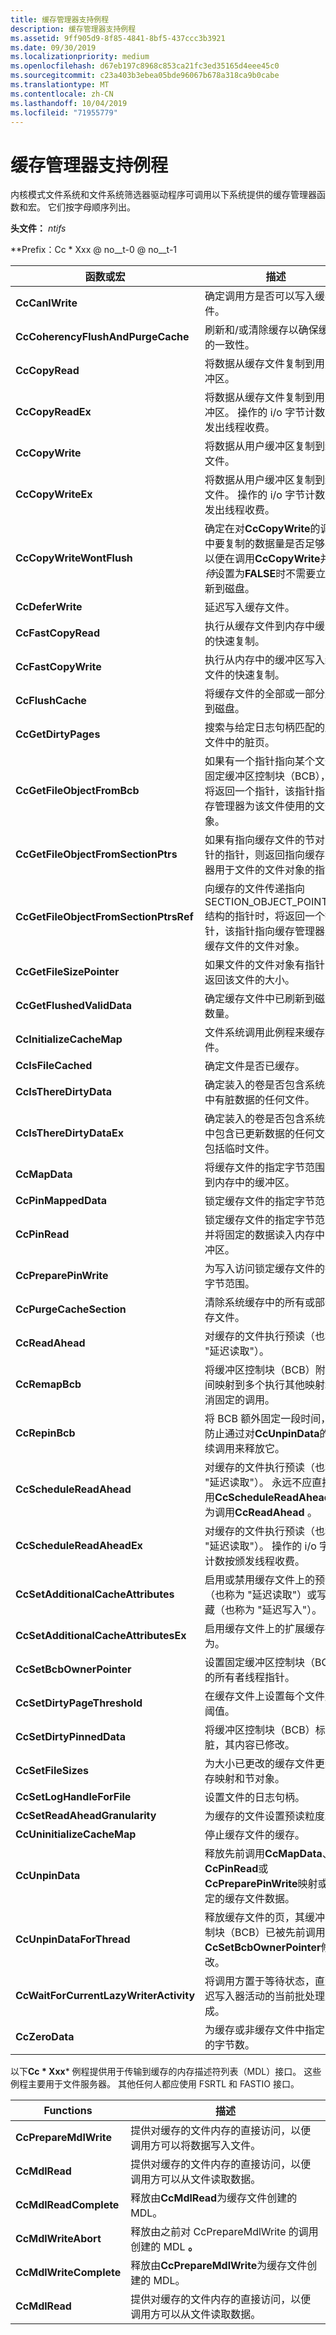 ```yaml
---
title: 缓存管理器支持例程
description: 缓存管理器支持例程
ms.assetid: 9ff905d9-8f85-4841-8bf5-437ccc3b3921
ms.date: 09/30/2019
ms.localizationpriority: medium
ms.openlocfilehash: d67eb197c8968c853ca21fc3ed35165d4eee45c0
ms.sourcegitcommit: c23a403b3ebea05bde96067b678a318ca9b0cabe
ms.translationtype: MT
ms.contentlocale: zh-CN
ms.lasthandoff: 10/04/2019
ms.locfileid: "71955779"
---
```

# <a name="cache-manager-support-routines"></a>缓存管理器支持例程

内核模式文件系统和文件系统筛选器驱动程序可调用以下系统提供的缓存管理器函数和宏。 它们按字母顺序列出。

**头文件：** *ntifs*

**Prefix：Cc * Xxx @ no__t-0 @ no__t-1

| 函数或宏 | 描述 |
| ----------------- | ----------- |
| **CcCanIWrite** | 确定调用方是否可以写入缓存文件。 |
| **CcCoherencyFlushAndPurgeCache** | 刷新和/或清除缓存以确保缓存的一致性。 |
| **CcCopyRead** | 将数据从缓存文件复制到用户缓冲区。 |
| **CcCopyReadEx** | 将数据从缓存文件复制到用户缓冲区。 操作的 i/o 字节计数将向发出线程收费。 |
| **CcCopyWrite** | 将数据从用户缓冲区复制到缓存文件。 |
| **CcCopyWriteEx** | 将数据从用户缓冲区复制到缓存文件。 操作的 i/o 字节计数将向发出线程收费。 |
| **CcCopyWriteWontFlush** | 确定在对**CcCopyWrite**的调用中要复制的数据量是否足够小，以便在调用**CcCopyWrite**并*等待*设置为**FALSE**时不需要立即刷新到磁盘。 |
| **CcDeferWrite** | 延迟写入缓存文件。 |
| **CcFastCopyRead** | 执行从缓存文件到内存中缓冲区的快速复制。 |
| **CcFastCopyWrite** | 执行从内存中的缓冲区写入缓存文件的快速复制。 |
| **CcFlushCache** | 将缓存文件的全部或一部分刷新到磁盘。
| **CcGetDirtyPages** | 搜索与给定日志句柄匹配的所有文件中的脏页。 |
| **CcGetFileObjectFromBcb** | 如果有一个指针指向某个文件的固定缓冲区控制块（BCB），则将返回一个指针，该指针指向缓存管理器为该文件使用的文件对象。 |
| **CcGetFileObjectFromSectionPtrs** | 如果有指向缓存文件的节对象指针的指针，则返回指向缓存管理器用于文件的文件对象的指针。 |
| **CcGetFileObjectFromSectionPtrsRef** | 向缓存的文件传递指向 SECTION_OBJECT_POINTERS 结构的指针时，将返回一个指针，该指针指向缓存管理器用于缓存文件的文件对象。 |
| **CcGetFileSizePointer** | 如果文件的文件对象有指针，则返回该文件的大小。 |
| **CcGetFlushedValidData** | 确定缓存文件中已刷新到磁盘的数量。 |
| **CcInitializeCacheMap** | 文件系统调用此例程来缓存文件。 |
| **CcIsFileCached** | 确定文件是否已缓存。 |
| **CcIsThereDirtyData** | 确定装入的卷是否包含系统缓存中有脏数据的任何文件。 |
| **CcIsThereDirtyDataEx** | 确定装入的卷是否包含系统缓存中包含已更新数据的任何文件，包括临时文件。 |
| **CcMapData** | 将缓存文件的指定字节范围映射到内存中的缓冲区。 |
| **CcPinMappedData** | 锁定缓存文件的指定字节范围。 |
| **CcPinRead** | 锁定缓存文件的指定字节范围，并将固定的数据读入内存中的缓冲区。 |
| **CcPreparePinWrite** | 为写入访问锁定缓存文件的指定字节范围。 |
| **CcPurgeCacheSection** | 清除系统缓存中的所有或部分缓存文件。 |
| **CcReadAhead** | 对缓存的文件执行预读（也称为 "延迟读取"）。 |
| **CcRemapBcb** | 将缓冲区控制块（BCB）附加时间映射到多个执行其他映射和取消固定的调用。 |
| **CcRepinBcb** | 将 BCB 额外固定一段时间，以防止通过对**CcUnpinData**的后续调用来释放它。 |
| **CcScheduleReadAhead** | 对缓存的文件执行预读（也称为 "延迟读取"）。 永远不应直接调用**CcScheduleReadAhead** ;改为调用**CcReadAhead** 。 |
| **CcScheduleReadAheadEx** | 对缓存的文件执行预读（也称为 "延迟读取"）。 操作的 i/o 字节计数按颁发线程收费。 |
| **CcSetAdditionalCacheAttributes** | 启用或禁用缓存文件上的预读（也称为 "延迟读取"）或写隐藏（也称为 "延迟写入"）。 |
| **CcSetAdditionalCacheAttributesEx** | 启用缓存文件上的扩展缓存行为。 |
| **CcSetBcbOwnerPointer** | 设置固定缓冲区控制块（BCB）的所有者线程指针。 |
| **CcSetDirtyPageThreshold** | 在缓存文件上设置每个文件脏页阈值。 |
| **CcSetDirtyPinnedData** | 将缓冲区控制块（BCB）标记为脏，其内容已修改。 |
| **CcSetFileSizes** | 为大小已更改的缓存文件更新缓存映射和节对象。 |
| **CcSetLogHandleForFile** | 设置文件的日志句柄。 |
| **CcSetReadAheadGranularity** | 为缓存的文件设置预读粒度。 |
| **CcUninitializeCacheMap** | 停止缓存文件的缓存。 |
| **CcUnpinData** | 释放先前调用**CcMapData**、 **CcPinRead**或**CcPreparePinWrite**映射或固定的缓存文件数据。 |
| **CcUnpinDataForThread** | 释放缓存文件的页，其缓冲区控制块（BCB）已被先前调用**CcSetBcbOwnerPointer**修改。 | **CcUnpinRepinnedBcb** | 取消固定被固定 buffer 控制块（BCB）。 |
| **CcWaitForCurrentLazyWriterActivity** | 将调用方置于等待状态，直到延迟写入器活动的当前批处理完成。 |
| **CcZeroData** | 为缓存或非缓存文件中指定范围的字节数。 |

以下**Cc * Xxx*** 例程提供用于传输到缓存的内存描述符列表（MDL）接口。 这些例程主要用于文件服务器。 其他任何人都应使用 FSRTL 和 FASTIO 接口。

| Functions | 描述 |
| -------- | ----------- |
| **CcPrepareMdlWrite** | 提供对缓存的文件内存的直接访问，以便调用方可以将数据写入文件。 |
| **CcMdlRead** | 提供对缓存的文件内存的直接访问，以便调用方可以从文件读取数据。 |
| **CcMdlReadComplete** | 释放由**CcMdlRead**为缓存文件创建的 MDL。 |
| **CcMdlWriteAbort** | 释放由之前对 CcPrepareMdlWrite 的调用创建的 MDL **。** |
| **CcMdlWriteComplete** | 释放由**CcPrepareMdlWrite**为缓存文件创建的 MDL。 |
| **CcMdlRead** | 提供对缓存的文件内存的直接访问，以便调用方可以从文件读取数据。 |
